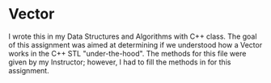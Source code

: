 # Vector
I wrote this in my Data Structures and Algorithms with C++ class. The goal of this assignment was aimed at determining if we understood how a Vector works in the C++ STL "under-the-hood".
The methods for this file were given by my Instructor; however, I had to fill the methods in for this assignment.
